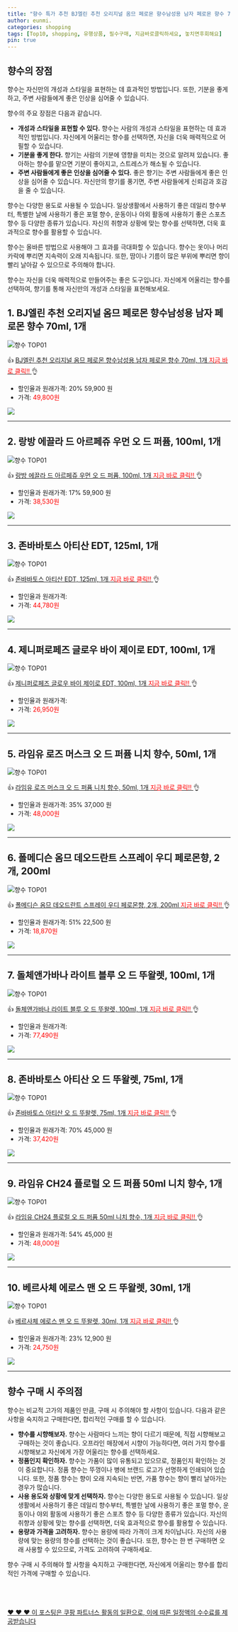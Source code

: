 ```yaml
---
title: "향수 특가 추천 BJ엘린 추천 오리지널 옴므 페로몬 향수남성용 남자 페로몬 향수 70ml, 1개 비교 장점"
author: eunmi.
categories: shopping
tags: [Top10, shopping, 유행상품, 필수구매, 지금바로클릭하세요, 놓치면후회해요]
pin: true
---
```

## 향수의 장점

향수는 자신만의 개성과 스타일을 표현하는 데 효과적인 방법입니다. 또한, 기분을 좋게 하고, 주변 사람들에게 좋은 인상을 심어줄 수 있습니다.

향수의 주요 장점은 다음과 같습니다.

* **개성과 스타일을 표현할 수 있다.** 향수는 사람의 개성과 스타일을 표현하는 데 효과적인 방법입니다. 자신에게 어울리는 향수를 선택하면, 자신을 더욱 매력적으로 어필할 수 있습니다.
* **기분을 좋게 한다.** 향기는 사람의 기분에 영향을 미치는 것으로 알려져 있습니다. 좋아하는 향수를 맡으면 기분이 좋아지고, 스트레스가 해소될 수 있습니다.
* **주변 사람들에게 좋은 인상을 심어줄 수 있다.** 좋은 향기는 주변 사람들에게 좋은 인상을 심어줄 수 있습니다. 자신만의 향기를 풍기면, 주변 사람들에게 신뢰감과 호감을 줄 수 있습니다.

향수는 다양한 용도로 사용될 수 있습니다. 일상생활에서 사용하기 좋은 데일리 향수부터, 특별한 날에 사용하기 좋은 포멀 향수, 운동이나 야외 활동에 사용하기 좋은 스포츠 향수 등 다양한 종류가 있습니다. 자신의 취향과 상황에 맞는 향수를 선택하면, 더욱 효과적으로 향수를 활용할 수 있습니다.

향수는 올바른 방법으로 사용해야 그 효과를 극대화할 수 있습니다. 향수는 옷이나 머리카락에 뿌리면 지속력이 오래 지속됩니다. 또한, 땀이나 기름이 많은 부위에 뿌리면 향이 빨리 날아갈 수 있으므로 주의해야 합니다.

향수는 자신을 더욱 매력적으로 만들어주는 좋은 도구입니다. 자신에게 어울리는 향수를 선택하여, 향기를 통해 자신만의 개성과 스타일을 표현해보세요.

   

## 1. BJ엘린 추천 오리지널 옴므 페로몬 향수남성용 남자 페로몬 향수 70ml, 1개

![향수 TOP01](https://thumbnail8.coupangcdn.com/thumbnails/remote/230x230ex/image/vendor_inventory/9f90/3604f964c04a00e6756c2aa665691c75bd08bae39b30f6e74cf62e4751b2.jpg)


👍 [BJ엘린 추천 오리지널 옴므 페로몬 향수남성용 남자 페로몬 향수 70ml, 1개 <font color=red> 지금 바로 클릭!! </font> ](https://link.coupang.com/re/AFFSDP?lptag=AF3617701&subid=GithubCoopas&pageKey=7230281913&traceid=V0-153&itemId=18344805133&vendorItemId=4194237358) 👌 


- 할인율과 원래가격: 20%  59,900   원
- 가격: <span style='color:red'>49,800원</span>

[![](/discount_price.png)](https://link.coupang.com/re/AFFSDP?lptag=AF3617701&subid=GithubCoopas&pageKey=7230281913&traceid=V0-153&itemId=18344805133&vendorItemId=4194237358)

---


   

## 2. 랑방 에끌라 드 아르페쥬 우먼 오 드 퍼퓸, 100ml, 1개

![향수 TOP01](https://thumbnail6.coupangcdn.com/thumbnails/remote/230x230ex/image/retail/images/1651333425131167-4ce01591-22f7-4c28-b596-a6c29380d82b.jpg)


👍 [랑방 에끌라 드 아르페쥬 우먼 오 드 퍼퓸, 100ml, 1개 <font color=red> 지금 바로 클릭!! </font> ](https://link.coupang.com/re/AFFSDP?lptag=AF3617701&subid=GithubCoopas&pageKey=7546593601&traceid=V0-153&itemId=2553925886&vendorItemId=3032011834) 👌 


- 할인율과 원래가격: 17%  59,900   원
- 가격: <span style='color:red'>38,530원</span>

[![](/discount_price.png)](https://link.coupang.com/re/AFFSDP?lptag=AF3617701&subid=GithubCoopas&pageKey=7546593601&traceid=V0-153&itemId=2553925886&vendorItemId=3032011834)

---


   

## 3. 존바바토스 아티산 EDT, 125ml, 1개

![향수 TOP01](https://thumbnail9.coupangcdn.com/thumbnails/remote/230x230ex/image/retail/images/4531776381421782-17513c36-df05-4200-b5f0-866c90a881b9.jpg)


👍 [존바바토스 아티산 EDT, 125ml, 1개 <font color=red> 지금 바로 클릭!! </font> ](https://link.coupang.com/re/AFFSDP?lptag=AF3617701&subid=GithubCoopas&pageKey=345494284&traceid=V0-153&itemId=2554413862&vendorItemId=3002625520) 👌 


- 할인율과 원래가격: 
- 가격: <span style='color:red'>44,780원</span>

[![](/discount_price.png)](https://link.coupang.com/re/AFFSDP?lptag=AF3617701&subid=GithubCoopas&pageKey=345494284&traceid=V0-153&itemId=2554413862&vendorItemId=3002625520)

---


   

## 4. 제니퍼로페즈 글로우 바이 제이로 EDT, 100ml, 1개

![향수 TOP01](https://thumbnail10.coupangcdn.com/thumbnails/remote/230x230ex/image/retail/images/8060390376771054-df875730-22ed-4295-b6d8-0aead2ffc276.jpg)


👍 [제니퍼로페즈 글로우 바이 제이로 EDT, 100ml, 1개 <font color=red> 지금 바로 클릭!! </font> ](https://link.coupang.com/re/AFFSDP?lptag=AF3617701&subid=GithubCoopas&pageKey=7180478546&traceid=V0-153&itemId=2554390540&vendorItemId=4153557662) 👌 


- 할인율과 원래가격: 
- 가격: <span style='color:red'>26,950원</span>

[![](/discount_price.png)](https://link.coupang.com/re/AFFSDP?lptag=AF3617701&subid=GithubCoopas&pageKey=7180478546&traceid=V0-153&itemId=2554390540&vendorItemId=4153557662)

---


   

## 5. 라임유 로즈 머스크 오 드 퍼퓸 니치 향수, 50ml, 1개

![향수 TOP01](https://thumbnail8.coupangcdn.com/thumbnails/remote/230x230ex/image/retail/images/1418685237215146-ca074e1a-24f5-4a32-813a-ee8e5666dbe1.jpg)


👍 [라임유 로즈 머스크 오 드 퍼퓸 니치 향수, 50ml, 1개 <font color=red> 지금 바로 클릭!! </font> ](https://link.coupang.com/re/AFFSDP?lptag=AF3617701&subid=GithubCoopas&pageKey=5838700526&traceid=V0-153&itemId=10126261794&vendorItemId=82974103421) 👌 


- 할인율과 원래가격: 35%  37,000   원
- 가격: <span style='color:red'>48,000원</span>

[![](/discount_price.png)](https://link.coupang.com/re/AFFSDP?lptag=AF3617701&subid=GithubCoopas&pageKey=5838700526&traceid=V0-153&itemId=10126261794&vendorItemId=82974103421)

---


   

## 6. 폴메디슨 옴므 데오드란트 스프레이 우디 페로몬향, 2개, 200ml

![향수 TOP01](https://thumbnail9.coupangcdn.com/thumbnails/remote/230x230ex/image/retail/images/7810462110894932-cc05fe75-1192-4b09-a475-5f358dd32089.jpg)


👍 [폴메디슨 옴므 데오드란트 스프레이 우디 페로몬향, 2개, 200ml <font color=red> 지금 바로 클릭!! </font> ](https://link.coupang.com/re/AFFSDP?lptag=AF3617701&subid=GithubCoopas&pageKey=7352218151&traceid=V0-153&itemId=18626934922&vendorItemId=71810349811) 👌 


- 할인율과 원래가격: 51%  22,500   원
- 가격: <span style='color:red'>18,870원</span>

[![](/discount_price.png)](https://link.coupang.com/re/AFFSDP?lptag=AF3617701&subid=GithubCoopas&pageKey=7352218151&traceid=V0-153&itemId=18626934922&vendorItemId=71810349811)

---


   

## 7. 돌체앤가바나 라이트 블루 오 드 뚜왈렛, 100ml, 1개

![향수 TOP01](https://thumbnail6.coupangcdn.com/thumbnails/remote/230x230ex/image/retail/images/331155817056610-c5b36082-7fef-4307-9709-4c8f5b194db7.jpg)


👍 [돌체앤가바나 라이트 블루 오 드 뚜왈렛, 100ml, 1개 <font color=red> 지금 바로 클릭!! </font> ](https://link.coupang.com/re/AFFSDP?lptag=AF3617701&subid=GithubCoopas&pageKey=2322753017&traceid=V0-153&itemId=4012093521&vendorItemId=3411253693) 👌 


- 할인율과 원래가격: 
- 가격: <span style='color:red'>77,490원</span>

[![](/discount_price.png)](https://link.coupang.com/re/AFFSDP?lptag=AF3617701&subid=GithubCoopas&pageKey=2322753017&traceid=V0-153&itemId=4012093521&vendorItemId=3411253693)

---


   

## 8. 존바바토스 아티산 오 드 뚜왈렛, 75ml, 1개

![향수 TOP01](https://thumbnail8.coupangcdn.com/thumbnails/remote/230x230ex/image/retail/images/3070625943262867-c37d73c8-92a6-413d-ac1c-28a35bfc4d47.jpg)


👍 [존바바토스 아티산 오 드 뚜왈렛, 75ml, 1개 <font color=red> 지금 바로 클릭!! </font> ](https://link.coupang.com/re/AFFSDP?lptag=AF3617701&subid=GithubCoopas&pageKey=345494284&traceid=V0-153&itemId=13734917032&vendorItemId=3002625519) 👌 


- 할인율과 원래가격: 70%  45,000   원
- 가격: <span style='color:red'>37,420원</span>

[![](/discount_price.png)](https://link.coupang.com/re/AFFSDP?lptag=AF3617701&subid=GithubCoopas&pageKey=345494284&traceid=V0-153&itemId=13734917032&vendorItemId=3002625519)

---


   

## 9. 라임유 CH24 플로럴 오 드 퍼퓸 50ml 니치 향수, 1개

![향수 TOP01](https://thumbnail6.coupangcdn.com/thumbnails/remote/230x230ex/image/retail/images/4171678345540175-1d59719f-0c46-47b7-9872-8078959fe403.jpg)


👍 [라임유 CH24 플로럴 오 드 퍼퓸 50ml 니치 향수, 1개 <font color=red> 지금 바로 클릭!! </font> ](https://link.coupang.com/re/AFFSDP?lptag=AF3617701&subid=GithubCoopas&pageKey=5273265801&traceid=V0-153&itemId=7521485483&vendorItemId=74812204011) 👌 


- 할인율과 원래가격: 54%  45,000   원
- 가격: <span style='color:red'>48,000원</span>

[![](/discount_price.png)](https://link.coupang.com/re/AFFSDP?lptag=AF3617701&subid=GithubCoopas&pageKey=5273265801&traceid=V0-153&itemId=7521485483&vendorItemId=74812204011)

---


   

## 10. 베르사체 에로스 맨 오 드 뚜왈렛, 30ml, 1개

![향수 TOP01](https://thumbnail8.coupangcdn.com/thumbnails/remote/230x230ex/image/product/image/vendoritem/2016/06/20/3000274063/eaa32047-7528-4da6-bdf5-17840b871152.jpg)


👍 [베르사체 에로스 맨 오 드 뚜왈렛, 30ml, 1개 <font color=red> 지금 바로 클릭!! </font> ](https://link.coupang.com/re/AFFSDP?lptag=AF3617701&subid=GithubCoopas&pageKey=1499510676&traceid=V0-153&itemId=2575024311&vendorItemId=3000274063) 👌 


- 할인율과 원래가격: 23%  12,900   원
- 가격: <span style='color:red'>24,750원</span>

[![](/discount_price.png)](https://link.coupang.com/re/AFFSDP?lptag=AF3617701&subid=GithubCoopas&pageKey=1499510676&traceid=V0-153&itemId=2575024311&vendorItemId=3000274063)

---
## 향수 구매 시 주의점

향수는 비교적 고가의 제품인 만큼, 구매 시 주의해야 할 사항이 있습니다. 다음과 같은 사항을 숙지하고 구매한다면, 합리적인 구매를 할 수 있습니다.

* **향수를 시향해보자.** 향수는 사람마다 느끼는 향이 다르기 때문에, 직접 시향해보고 구매하는 것이 좋습니다. 오프라인 매장에서 시향이 가능하다면, 여러 가지 향수를 시향해보고 자신에게 가장 어울리는 향수를 선택하세요.
* **정품인지 확인하자.** 향수는 가품이 많이 유통되고 있으므로, 정품인지 확인하는 것이 중요합니다. 정품 향수는 뚜껑이나 병에 브랜드 로고가 선명하게 인쇄되어 있습니다. 또한, 정품 향수는 향이 오래 지속되는 반면, 가품 향수는 향이 빨리 날아가는 경우가 많습니다.
* **사용 용도와 상황에 맞게 선택하자.** 향수는 다양한 용도로 사용될 수 있습니다. 일상생활에서 사용하기 좋은 데일리 향수부터, 특별한 날에 사용하기 좋은 포멀 향수, 운동이나 야외 활동에 사용하기 좋은 스포츠 향수 등 다양한 종류가 있습니다. 자신의 취향과 상황에 맞는 향수를 선택하면, 더욱 효과적으로 향수를 활용할 수 있습니다.
* **용량과 가격을 고려하자.** 향수는 용량에 따라 가격이 크게 차이납니다. 자신의 사용량에 맞는 용량의 향수를 선택하는 것이 좋습니다. 또한, 향수는 한 번 구매하면 오래 사용할 수 있으므로, 가격도 고려하여 구매하세요.

향수 구매 시 주의해야 할 사항을 숙지하고 구매한다면, 자신에게 어울리는 향수를 합리적인 가격에 구매할 수 있습니다.<br><br><br><br><br> [ ❤ ❤ ❤ 이 포스팅은 쿠팡 파트너스 활동의 일환으로, 이에 따른 일정액의 수수료를 제공받습니다](https://link.coupang.com/a/bcEFyh)